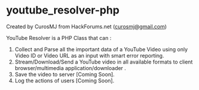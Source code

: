 youtube_resolver-php
====================

Created by CurosMJ from HackForums.net (curosmj@gmail.com)

YouTube Resolver is a PHP Class that can :

1. Collect and Parse all the important data of a YouTube Video using only Video ID or Video URL as an input with smart error reporting.
2. Stream/Download/Send a YouTube video in all available formats to client browser/multimedia application/downloader .
3. Save the video to server [Coming Soon].
4. Log the actions of users [Coming Soon].
